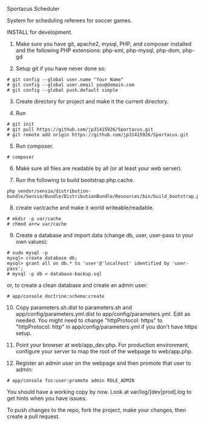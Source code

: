 Sportacus Scheduler

System for scheduling referees for soccer games.

INSTALL for development.

1. Make sure you have git, apache2, mysql, PHP, and composer installed and the following PHP extensions: php-xml, php-mysql, php-dom, php-gd

2. Setup git if you have never done so:
```
# git config --global user.name "Your Name"
# git config --global user.email you@domain.com
# git config --global push.default simple
```

3. Create directory for project and make it the current directory.

4. Run
```
# git init
# git pull https://github.com/jp31415926/Sportacus.git
# git remote add origin https://github.com/jp31415926/Sportacus.git
```

5. Run composer.
```
# composer
```

6. Make sure all files are readable by all (or at least your web server).

7. Run the following to build bootstrap.php.cache.
```
php vendor/sensio/distribution-bundle/Sensio/Bundle/DistributionBundle/Resources/bin/build_bootstrap.php
```

8. create var/cache and make it world writeable/readable.
```
# mkdir -p var/cache
# chmod a+rw var/cache
```

9. Create a database and import data (change db, user, user-pass to your own values):
```
# sudo mysql -p
mysql> create database db;
mysql> grant all on db.* to 'user'@'localhost' identified by 'user-pass';
# mysql -p db < database-backup.sql
```
or, to create a clean database and create an admin user:
```
# app/console doctrine:schema:create
```

10. Copy parameters.sh.dist to parameters.sh and app/config/parameters.yml.dist to app/config/parameters.yml. Edit as needed.
You might need to change "httpProtocol: https" to "httpProtocol: http" in app/config/parameters.yml if you don't have https setup.

11. Point your browser at web/app_dev.php. For production environment, configure your server to map the root of the webpage to web/app.php.

12. Register an admin user on the webpage and then promote that user to admin:
```
# app/console fos:user:promote admin ROLE_ADMIN
```

You should have a working copy by now. Look at var/log/[dev|prod].log to get hints when you have issues.

To push changes to the repo, fork the project, make your changes, then create a pull request.
